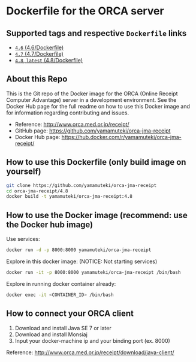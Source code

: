 # Dockerfile for the ORCA server

## Supported tags and respective `Dockerfile` links
* [`4.6` (4.6/Dockerfile)](https://github.com/yamamuteki/orca-jma-receipt/blob/master/4.6/Dockerfile)
* [`4.7` (4.7/Dockerfile)](https://github.com/yamamuteki/orca-jma-receipt/blob/master/4.7/Dockerfile)
* [`4.8`, `latest` (4.8/Dockerfile)](https://github.com/yamamuteki/orca-jma-receipt/blob/master/4.8/Dockerfile)

## About this Repo

This is the Git repo of the Docker image for the ORCA (Online Receipt Computer Advantage) server in a development environment. See the Docker Hub page for the full readme on how to use this Docker image and for information regarding contributing and issues.

* Reference: <http://www.orca.med.or.jp/receipt/>
* GitHub page: <https://github.com/yamamuteki/orca-jma-receipt>
* Docker Hub page: <https://hub.docker.com/r/yamamuteki/orca-jma-receipt/>

## How to use this Dockerfile (only build image on yourself)

```bash
git clone https://github.com/yamamuteki/orca-jma-receipt
cd orca-jma-receipt/4.8
docker build -t yamamuteki/orca-jma-receipt:4.8
```

## How to use the Docker image (recommend: use the Docker hub image)

Use services:

```bash
docker run -d -p 8000:8000 yamamuteki/orca-jma-receipt
```

Explore in this docker image: (NOTICE: Not starting services)

```bash
docker run -it -p 8000:8000 yamamuteki/orca-jma-receipt /bin/bash
```

Explore in running docker container already:

```bash
docker exec -it <CONTAINER_ID> /bin/bash
```

## How to connect your ORCA client

1. Download and install Java SE 7 or later
2. Download and install Monsiaj
3. Input your docker-machine ip and your binding port (ex. 8000)

Reference: <http://www.orca.med.or.jp/receipt/download/java-client/>

